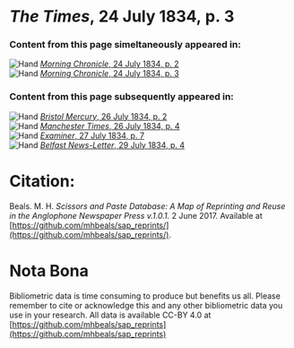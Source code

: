 # *The Times*, 24 July 1834, p. 3  
  
### Content from this page simeltaneously appeared in:  
![Hand](http://scissorsandpaste.net/wp-content/uploads/2017/06/smallhandpointer.png) [*Morning Chronicle*, 24 July 1834, p. 2](https://mhbeals.github.io/sap_html/Morning-Chronicle/Morning-Chronicle-24-July-1834-p-2)  
![Hand](http://scissorsandpaste.net/wp-content/uploads/2017/06/smallhandpointer.png) [*Morning Chronicle*, 24 July 1834, p. 3](https://mhbeals.github.io/sap_html/Morning-Chronicle/Morning-Chronicle-24-July-1834-p-3)  
  
### Content from this page subsequently appeared in:  
![Hand](http://scissorsandpaste.net/wp-content/uploads/2017/06/smallhandpointer.png) [*Bristol Mercury*, 26 July 1834, p. 2](https://mhbeals.github.io/sap_html/Bristol-Mercury/Bristol-Mercury-26-July-1834-p-2)  
![Hand](http://scissorsandpaste.net/wp-content/uploads/2017/06/smallhandpointer.png) [*Manchester Times*, 26 July 1834, p. 4](https://mhbeals.github.io/sap_html/Manchester-Times/Manchester-Times-26-July-1834-p-4)  
![Hand](http://scissorsandpaste.net/wp-content/uploads/2017/06/smallhandpointer.png) [*Examiner*, 27 July 1834, p. 7](https://mhbeals.github.io/sap_html/Examiner/Examiner-27-July-1834-p-7)  
![Hand](http://scissorsandpaste.net/wp-content/uploads/2017/06/smallhandpointer.png) [*Belfast News-Letter*, 29 July 1834, p. 4](https://mhbeals.github.io/sap_html/Belfast-News-Letter/Belfast-News-Letter-29-July-1834-p-4)  


# Citation: 

Beals. M. H. *Scissors and Paste Database: A Map of Reprinting and Reuse in the Anglophone Newspaper Press v.1.0.1.* 2 June 2017. Available at [https://github.com/mhbeals/sap_reprints/](https://github.com/mhbeals/sap_reprints/). 

# Nota Bona

Bibliometric data is time consuming to produce but benefits us all. Please remember to cite or acknowledge this and any other bibliometric data you use in your research. All data is available CC-BY 4.0 at [https://github.com/mhbeals/sap_reprints](https://github.com/mhbeals/sap_reprints)